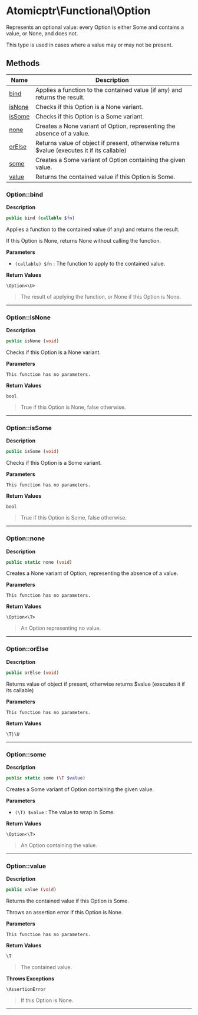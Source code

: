 # Atomicptr\Functional\Option  

Represents an optional value: every Option is either Some and contains a value, or None, and does not.

This type is used in cases where a value may or may not be present.  





## Methods

| Name | Description |
|------|-------------|
|[bind](#optionbind)|Applies a function to the contained value (if any) and returns the result.|
|[isNone](#optionisnone)|Checks if this Option is a None variant.|
|[isSome](#optionissome)|Checks if this Option is a Some variant.|
|[none](#optionnone)|Creates a None variant of Option, representing the absence of a value.|
|[orElse](#optionorelse)|Returns value of object if present, otherwise returns $value (executes it if its callable)|
|[some](#optionsome)|Creates a Some variant of Option containing the given value.|
|[value](#optionvalue)|Returns the contained value if this Option is Some.|




### Option::bind  

**Description**

```php
public bind (callable $fn)
```

Applies a function to the contained value (if any) and returns the result. 

If this Option is None, returns None without calling the function. 

**Parameters**

* `(callable) $fn`
: The function to apply to the contained value.  

**Return Values**

`\Option<\U>`

> The result of applying the function, or None if this Option is None.


<hr />


### Option::isNone  

**Description**

```php
public isNone (void)
```

Checks if this Option is a None variant. 

 

**Parameters**

`This function has no parameters.`

**Return Values**

`bool`

> True if this Option is None, false otherwise.


<hr />


### Option::isSome  

**Description**

```php
public isSome (void)
```

Checks if this Option is a Some variant. 

 

**Parameters**

`This function has no parameters.`

**Return Values**

`bool`

> True if this Option is Some, false otherwise.


<hr />


### Option::none  

**Description**

```php
public static none (void)
```

Creates a None variant of Option, representing the absence of a value. 

 

**Parameters**

`This function has no parameters.`

**Return Values**

`\Option<\T>`

> An Option representing no value.


<hr />


### Option::orElse  

**Description**

```php
public orElse (void)
```

Returns value of object if present, otherwise returns $value (executes it if its callable) 

 

**Parameters**

`This function has no parameters.`

**Return Values**

`\T|\U`




<hr />


### Option::some  

**Description**

```php
public static some (\T $value)
```

Creates a Some variant of Option containing the given value. 

 

**Parameters**

* `(\T) $value`
: The value to wrap in Some.  

**Return Values**

`\Option<\T>`

> An Option containing the value.


<hr />


### Option::value  

**Description**

```php
public value (void)
```

Returns the contained value if this Option is Some. 

Throws an assertion error if this Option is None. 

**Parameters**

`This function has no parameters.`

**Return Values**

`\T`

> The contained value.


**Throws Exceptions**


`\AssertionError`
> If this Option is None.

<hr />

